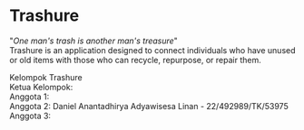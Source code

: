 # Trashure
"*One man's trash is another man's treasure*"  
Trashure is an application designed to connect individuals who have unused or old items with those who can recycle, repurpose, or repair them.

Kelompok Trashure  
Ketua Kelompok:  
Anggota 1:   
Anggota 2: Daniel Anantadhirya Adyawisesa Linan - 22/492989/TK/53975  
Anggota 3:   
